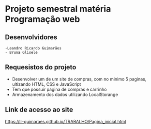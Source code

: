 # Projeto semestral matéria Programação web

## Desenvolvidores
    -Leandro Ricardo Guimarães
    - Bruna Glisele

## Requesistos do projeto 

- Desenvolver um  de um site de compras, com no minimo 5 paginas, ultizando HTML, CSS e JavaScript 
- Tem que possuir pagina de compras e carrinho 
- Armazenamento dos dados utilizando LocalStorange

## Link de acesso ao site
https://lr-guimaraes.github.io/TRABALHO/Pagina_inicial.html
